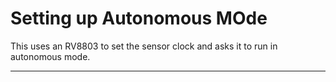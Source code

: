 # Setting up Autonomous MOde <!--! {#example_test_autonomous} -->

This uses an RV8803 to set the sensor clock and asks it to run in autonomous mode.

_______

<!--! @section example_test_autonomous_pio_config PlatformIO Configuration -->

<!--! @include{lineno} TestAutonomous/platformio.ini -->

<!--! @section example_test_autonomous_code The Complete Code -->

<!--! @include{lineno} TestAutonomous/TestAutonomous.ino -->
